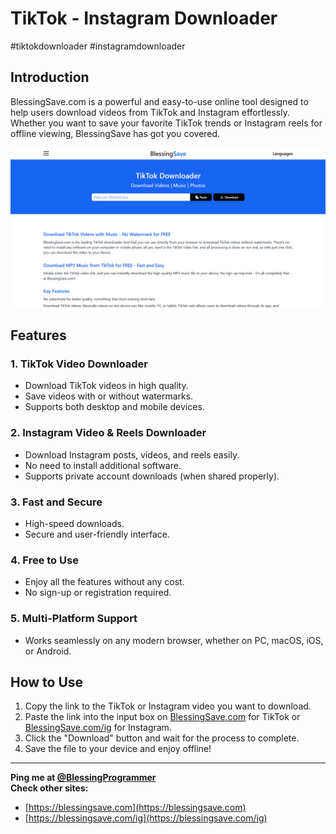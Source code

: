 # TikTok - Instagram Downloader

#tiktokdownloader #instagramdownloader

## Introduction
BlessingSave.com is a powerful and easy-to-use online tool designed to help users download videos from TikTok and Instagram effortlessly. Whether you want to save your favorite TikTok trends or Instagram reels for offline viewing, BlessingSave has got you covered.

![BlessingSave Screenshot](src/assets/images/site.jpg)

## Features

### 1. TikTok Video Downloader
- Download TikTok videos in high quality.
- Save videos with or without watermarks.
- Supports both desktop and mobile devices.

### 2. Instagram Video & Reels Downloader
- Download Instagram posts, videos, and reels easily.
- No need to install additional software.
- Supports private account downloads (when shared properly).

### 3. Fast and Secure
- High-speed downloads.
- Secure and user-friendly interface.

### 4. Free to Use
- Enjoy all the features without any cost.
- No sign-up or registration required.

### 5. Multi-Platform Support
- Works seamlessly on any modern browser, whether on PC, macOS, iOS, or Android.

## How to Use
1. Copy the link to the TikTok or Instagram video you want to download.
2. Paste the link into the input box on [BlessingSave.com](https://blessingsave.com) for TikTok or [BlessingSave.com/ig](https://blessingsave.com/ig) for Instagram.
3. Click the "Download" button and wait for the process to complete.
4. Save the file to your device and enjoy offline!

---

**Ping me at [@BlessingProgrammer](mailto:ngocanh.contact.information@gmail.com)**  
**Check other sites:**
- [https://blessingsave.com](https://blessingsave.com)
- [https://blessingsave.com/ig](https://blessingsave.com/ig)


